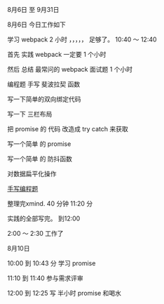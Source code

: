
8月6日  至   9月31日


8月6日 今日工作如下

学习  webpack 2 小时  ，，，，， 足够了。 10:40 ～ 12:40  

首先 实践   webpack      一定要   1 个小时

然后  总结 最常问的   webpack 面试题   1 个小时

编程题   手写 斐波拉契 函数

写一下简单的双向绑定代码

写一下 三栏布局

把 promise 的 代码 改造成 try catch 来获取

写一个简单 的 promise

写一个简单  的 防抖函数

对数据扁平化操作

[手写编程题](https://github.com/suoyuesmile/suo-blog)

整理完xmind.  40 分钟   11:20 分

实践的全部写完。 到12:00

2:00 ～ 2:30 工作了

8月10日

10:00 到 10:43 分 学习 promise

11:10 到 11:40  参与需求评审

12:00 到 12:25  写 半小时 promise 和喝水








  
       
